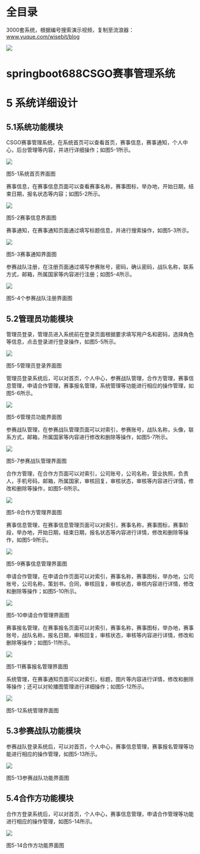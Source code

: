 # 全目录

3000套系统，根据编号搜索演示视频，复制至流浪器：www.yuque.com/wisebit/blog


![](https://bitwise.oss-cn-heyuan.aliyuncs.com/2024/11/06/qq_wechat.png)
# springboot688CSGO赛事管理系统
# 5 系统详细设计
## 5.1系统功能模块
CSGO赛事管理系统，在系统首页可以查看首页，赛事信息，赛事通知，个人中心，后台管理等内容，并进行详细操作；如图5-1所示。

![](/md/blog.017.png)

图5-1系统首页界面图

赛事信息，在赛事信息页面可以查看赛事名称，赛事图标，举办地，开始日期，结束日期，报名状态等内容；如图5-2所示。

![](/md/blog.018.png)

图5-2赛事信息界面图

赛事通知，在赛事通知页面通过填写标题信息，并进行搜索操作，如图5-3所示。

![](/md/blog.019.png)

图5-3赛事通知界面图

参赛战队注册，在注册页面通过填写参赛账号，密码，确认密码，战队名称，联系方式，邮箱，所属国家等内容进行注册；如图5-4所示。

![](/md/blog.020.png)

图5-4个参赛战队注册界面图
## 5.2管理员功能模块
管理员登录，管理员进入系统前在登录页面根据要求填写用户名和密码，选择角色等信息，点击登录进行登录操作，如图5-5所示。

![](/md/blog.021.png)

图5-5管理员登录界面图

管理员登录系统后，可以对首页，个人中心，参赛战队管理，合作方管理，赛事信息管理，申请合作管理，赛事报名管理，系统管理等功能进行相应的操作管理，如图5-6所示。

![](/md/blog.022.png)

图5-6管理员功能界面图

参赛战队管理，在参赛战队管理页面可以对索引，参赛账号，战队名称，头像，联系方式，邮箱，所属国家等内容进行修改和删除等操作，如图5-7所示。

![](/md/blog.023.png)

图5-7参赛战队管理界面图

合作方管理，在合作方页面可以对索引，公司账号，公司名称，营业执照，负责人，手机号码，邮箱，所属国家，审核回复，审核状态，审核等内容进行详情，修改和删除等操作，如图5-8所示。

![](/md/blog.024.png)

图5-8合作方管理界面图

赛事信息管理，在赛事信息管理页面可以对索引，赛事名称，赛事图标，赛事阶段，举办地，开始日期，结束日期，报名状态等内容进行详情，修改和删除等操作，如图5-9所示。

![](/md/blog.025.png)

图5-9赛事信息管理界面图

申请合作管理，在申请合作页面可以对索引，赛事名称，赛事图标，举办地，公司账号，公司名称，策划书，合同，审核回复，审核状态，审核内容进行详情，修改和删除等操作；如图5-10所示。

![](/md/blog.022.png)

图5-10申请合作管理界面图

赛事报名管理，在赛事报名页面可以对索引，赛事名称，赛事图标，举办地，赛事账号，战队名称，报名日期，审核回复，审核状态，审核等内容进行详情，修改和删除等操作；如图5-11所示。

![](/md/blog.026.png)

图5-11赛事报名管理界面图

系统管理，在赛事通知页面可以对索引，标题，图片等内容进行详情，修改和删除等操作；还可以对轮播图管理进行详细操作；如图5-12所示。

![](/md/blog.027.png)

图5-12系统管理界面图

## 5.3参赛战队功能模块
参赛战队登录系统后，可以对首页，个人中心，赛事信息管理，赛事报名管理等功能进行相应的操作管理，如图5-13所示。

![](/md/blog.028.png)

图5-13参赛战队功能界面图
## 5.4合作方功能模块
合作方登录系统后，可以对首页，个人中心，赛事信息管理，申请合作管理等功能进行相应的操作管理，如图5-14所示。

![](/md/blog.029.png)

图5-14合作方功能界面图
